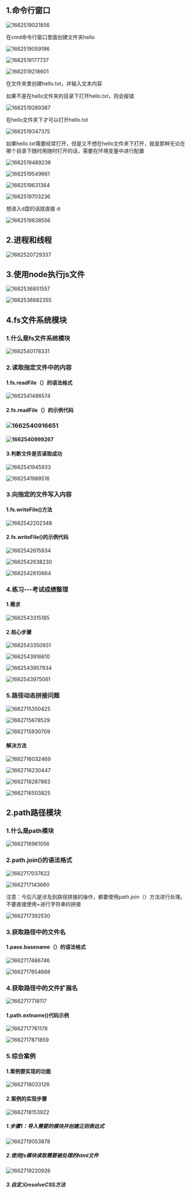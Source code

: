 ## 1.命令行窗口

![1662519021856](node.assets/1662519021856.png) 

在cmd命令行窗口里面创建文件夹hello

![1662519059196](node.assets/1662519059196.png) 

![1662519177737](node.assets/1662519177737.png) 

![1662519218601](node.assets/1662519218601.png) 

在文件夹里创建hello.txt，并输入文本内容

如果不是在hello文件夹的目录下打开hello.txt，则会报错

![1662519289387](node.assets/1662519289387.png) 

在hello文件夹下才可以打开hello.txt

![1662519347375](node.assets/1662519347375.png) 

如果hello.txt需要经常打开，但是又不想在hello文件夹下打开，就是那种无论在哪个目录下随时用随时打开的话，需要在环境变量中进行配置

![1662519489238](node.assets/1662519489238.png) 

![1662519549661](node.assets/1662519549661.png) 

![1662519631364](node.assets/1662519631364.png) 

![1662519703236](node.assets/1662519703236.png) 

想进入d盘的话就直接 d:

![1662519838556](node.assets/1662519838556.png) 

## 2.进程和线程

![1662520729337](node.assets/1662520729337.png) 

## 3.使用node执行js文件

![1662536851557](node.assets/1662536851557.png) 

![1662536882355](node.assets/1662536882355.png) 

## 4.fs文件系统模块

### 1.什么是fs文件系统模块

![1662540178331](node.assets/1662540178331.png) 

### 2.读取指定文件中的内容

#### 1.fs.readFile（）的语法格式

![1662541486574](node.assets/1662541486574.png) 

#### 2.fs.readFile（）的示例代码

### ![1662540916651](node.assets/1662540916651.png) 

#### ![1662540999267](node.assets/1662540999267.png)  

#### 3.判断文件是否读取成功 

![1662541945933](node.assets/1662541945933.png) 

![1662541988516](node.assets/1662541988516.png) 

### 3.向指定的文件写入内容

#### 1.fs.writeFile()方法

![1662542202348](node.assets/1662542202348.png) 

#### 2.fs.writeFile()的示例代码

![1662542615834](node.assets/1662542615834.png) 

![1662542638230](node.assets/1662542638230.png) 

![1662542810664](node.assets/1662542810664.png) 

### 4.练习---考试成绩整理

#### 1.需求

![1662543315185](node.assets/1662543315185.png) 

#### 2.核心步骤

![1662543350931](node.assets/1662543350931.png) 

![1662543916610](node.assets/1662543916610.png) 

![1662543957934](node.assets/1662543957934.png) 

![1662543975061](node.assets/1662543975061.png) 

### 5.路径动态拼接问题

![1662715350425](node.assets/1662715350425.png) 

![1662715678529](node.assets/1662715678529.png) 

![1662715930709](node.assets/1662715930709.png) 

#### 解决方法

![1662716032469](node.assets/1662716032469.png) 

![1662716230447](node.assets/1662716230447.png) 

![1662716287883](node.assets/1662716287883.png) 

![1662716503825](node.assets/1662716503825.png) 

## 2.path路径模块

### 1.什么是path模块

![1662716961056](node.assets/1662716961056.png) 

### 2.path.join()的语法格式

![1662717037622](node.assets/1662717037622.png) 

![1662717143660](node.assets/1662717143660.png) 

注意：今后凡是涉及到路径拼接的操作，都要使用path.join（）方法进行处理。不要直接使用+进行字符串的拼接

![1662717392530](node.assets/1662717392530.png) 

### 3.获取路径中的文件名

#### 1.pase.basename（）的语法格式

![1662717486746](node.assets/1662717486746.png) 

![1662717654668](node.assets/1662717654668.png) 

### 4.获取路径中的文件扩展名

![1662717718117](node.assets/1662717718117.png) 

#### 1.path.extname()代码示例

![1662717761178](node.assets/1662717761178.png) 

![1662717871859](node.assets/1662717871859.png) 

### 5.综合案例

#### 1.案例要实现的功能

![1662718033126](node.assets/1662718033126.png) 

#### 2.案例的实现步骤

![1662718153922](node.assets/1662718153922.png) 

##### 1.步骤1：导入需要的模块并创建正则表达式

![1662719053878](node.assets/1662719053878.png) 

##### 2.使用fs模块读取需要被处理的html文件

![1662719220926](node.assets/1662719220926.png)  

##### 3.自定义resolveCSS方法











